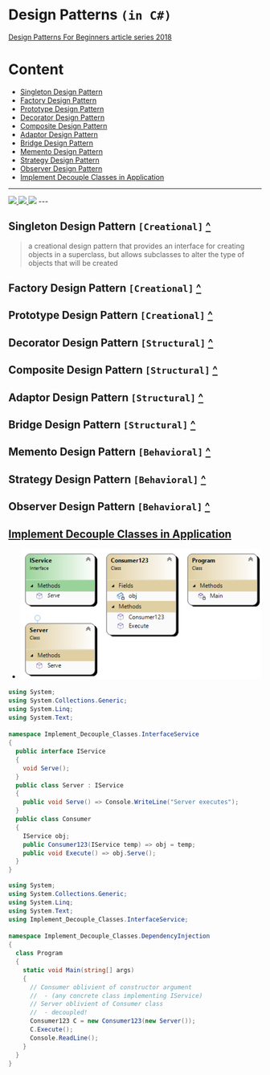 
# Design Patterns `(in C#)`

[Design Patterns For Beginners article series 2018](https://www.c-sharpcorner.com/UploadFile/dacca2/design-pattern-for-beginner-part-1-singleton-design-patt/)

 # Content
 - [Singleton Design Pattern](#singleton-design-pattern-creational)
 - [Factory Design Pattern](#factory-design-pattern-creational)
 - [Prototype Design Pattern](#prototype-design-pattern-creational)
 - [Decorator Design Pattern](#decorator-design-pattern-structural)
 - [Composite Design Pattern](#composite-design-pattern-structural)
 - [Adaptor Design Pattern](#adaptor-design-pattern-structural)
 - [Bridge Design Pattern](#bridge-design-pattern-structural)
 - [Memento Design Pattern](#memento-design-pattern-behavioral)
 - [Strategy Design Pattern](#strategy-design-pattern-behavioral)
 - [Observer Design Pattern](#observer-design-pattern-behavioral)
 - [Implement Decouple Classes in Application](#implement-decouple-classes-in-application)

---
<a href=https://www.dotnetcurry.com/microsoft-azure/microservices-architecture>
 <img src=https://www.dotnetcurry.com/images/azure/microservices/architecture-patterns.png width=400>
</a>
<a href=https://www.dotnetcurry.com/patterns-practices/dotnet-application-architecture>
 <img src=https://www.dotnetcurry.com/images/dotnetcore/app-architecture/software-architecture-designs.png width=400>
</a>
<img src=https://usercontent.one/wp/scientificprogrammer.net/wp-content/uploads/2020/01/design-patterns-16-728.jpg width=400>
---

 ## Singleton Design Pattern `[Creational]` [^](#content)
 >a creational design pattern that provides an interface for creating objects in a superclass, but allows subclasses to alter the type of objects that will be created
 ## Factory Design Pattern `[Creational]` [^](#content)
 ## Prototype Design Pattern `[Creational]` [^](#content)
 ## Decorator Design Pattern `[Structural]` [^](#content)
 ## Composite Design Pattern `[Structural]` [^](#content)
 ## Adaptor Design Pattern `[Structural]` [^](#content)
 ## Bridge Design Pattern `[Structural]` [^](#content)
 ## Memento Design Pattern `[Behavioral]` [^](#content)
 ## Strategy Design Pattern `[Behavioral]` [^](#content)
 ## Observer Design Pattern `[Behavioral]` [^](#content)
 ## [Implement Decouple Classes in Application](https://www.c-sharpcorner.com/UploadFile/dacca2/design-pattern-for-beginner-part-11-implement-decouple-cl/)
  - ![](Implement%20Decouple%20Classes/ClassDiagram1.png)
  ```csharp
  using System;
  using System.Collections.Generic;
  using System.Linq;
  using System.Text;

  namespace Implement_Decouple_Classes.InterfaceService
  {
    public interface IService  
    {  
      void Serve();  
    }  
    public class Server : IService  
    {  
      public void Serve() => Console.WriteLine("Server executes");
    }  
    public class Consumer  
    {  
      IService obj;  
      public Consumer123(IService temp) => obj = temp;
      public void Execute() => obj.Serve();
    }  
  }
  ```
  ```csharp
  using System;
  using System.Collections.Generic;
  using System.Linq;
  using System.Text;
  using Implement_Decouple_Classes.InterfaceService;

  namespace Implement_Decouple_Classes.DependencyInjection
  {
    class Program
    {
      static void Main(string[] args)
      {
        // Consumer oblivient of constructor argument
        //  - (any concrete class implementing IService)
        // Server oblivient of Consumer class
        //  - decoupled!
        Consumer123 C = new Consumer123(new Server());
        C.Execute();
        Console.ReadLine();
      }
    }
  }
  ```